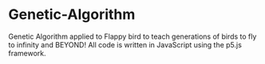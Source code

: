 # Genetic-Algorithm
Genetic Algorithm applied to Flappy bird to teach generations of birds to fly to infinity and BEYOND! 
All code is written in JavaScript using the p5.js framework.
